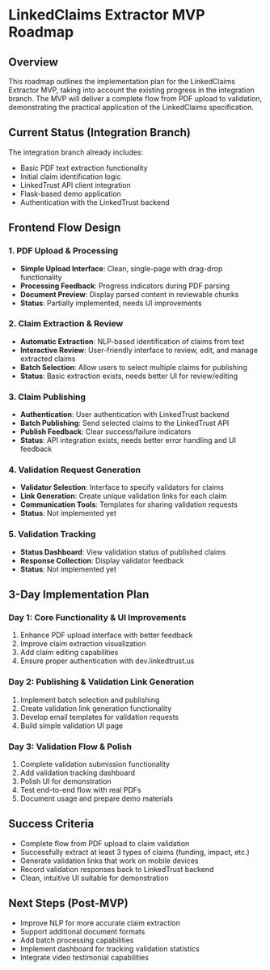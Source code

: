 # LinkedClaims Extractor MVP Roadmap

## Overview

This roadmap outlines the implementation plan for the LinkedClaims Extractor MVP, taking into account the existing progress in the integration branch. The MVP will deliver a complete flow from PDF upload to validation, demonstrating the practical application of the LinkedClaims specification.

## Current Status (Integration Branch)

The integration branch already includes:
- Basic PDF text extraction functionality
- Initial claim identification logic
- LinkedTrust API client integration
- Flask-based demo application
- Authentication with the LinkedTrust backend

## Frontend Flow Design

### 1. PDF Upload & Processing
- **Simple Upload Interface**: Clean, single-page with drag-drop functionality
- **Processing Feedback**: Progress indicators during PDF parsing
- **Document Preview**: Display parsed content in reviewable chunks
- **Status**: Partially implemented, needs UI improvements

### 2. Claim Extraction & Review
- **Automatic Extraction**: NLP-based identification of claims from text
- **Interactive Review**: User-friendly interface to review, edit, and manage extracted claims
- **Batch Selection**: Allow users to select multiple claims for publishing
- **Status**: Basic extraction exists, needs better UI for review/editing

### 3. Claim Publishing
- **Authentication**: User authentication with LinkedTrust backend
- **Batch Publishing**: Send selected claims to the LinkedTrust API
- **Publish Feedback**: Clear success/failure indicators
- **Status**: API integration exists, needs better error handling and UI feedback

### 4. Validation Request Generation
- **Validator Selection**: Interface to specify validators for claims
- **Link Generation**: Create unique validation links for each claim
- **Communication Tools**: Templates for sharing validation requests
- **Status**: Not implemented yet

### 5. Validation Tracking
- **Status Dashboard**: View validation status of published claims
- **Response Collection**: Display validator feedback
- **Status**: Not implemented yet

## 3-Day Implementation Plan

### Day 1: Core Functionality & UI Improvements
1. Enhance PDF upload interface with better feedback
2. Improve claim extraction visualization
3. Add claim editing capabilities
4. Ensure proper authentication with dev.linkedtrust.us

### Day 2: Publishing & Validation Link Generation
1. Implement batch selection and publishing
2. Create validation link generation functionality
3. Develop email templates for validation requests
4. Build simple validation UI page

### Day 3: Validation Flow & Polish
1. Complete validation submission functionality
2. Add validation tracking dashboard
3. Polish UI for demonstration
4. Test end-to-end flow with real PDFs
5. Document usage and prepare demo materials

## Success Criteria
- Complete flow from PDF upload to claim validation
- Successfully extract at least 3 types of claims (funding, impact, etc.)
- Generate validation links that work on mobile devices
- Record validation responses back to LinkedTrust backend
- Clean, intuitive UI suitable for demonstration

## Next Steps (Post-MVP)
- Improve NLP for more accurate claim extraction
- Support additional document formats
- Add batch processing capabilities
- Implement dashboard for tracking validation statistics
- Integrate video testimonial capabilities